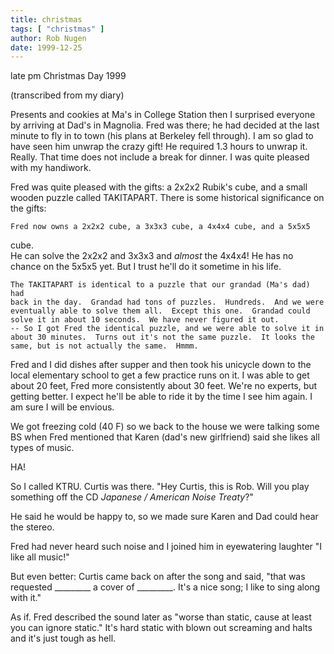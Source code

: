 ```yaml
---
title: christmas
tags: [ "christmas" ]
author: Rob Nugen
date: 1999-12-25
---
```


<p class=date>late pm Christmas Day 1999</p>
<p class=note>(transcribed from my diary)</p>


Presents and cookies at Ma's in College Station then I surprised
everyone by arriving at Dad's in Magnolia.  Fred was there; he had
decided at the last minute to fly in to town (his plans at Berkeley fell
through).  I am so glad to have seen him unwrap the crazy gift!  He
required 1.3 hours to unwrap it.  Really.  That time does not include a
break for dinner.  I was quite pleased with my handiwork.

Fred was quite pleased with the gifts: a 2x2x2 Rubik's cube, and a small
wooden puzzle called TAKITAPART.  There is some historical significance
on the gifts:

	Fred now owns a 2x2x2 cube, a 3x3x3 cube, a 4x4x4 cube, and a 5x5x5
cube.  
	He can solve the 2x2x2 and 3x3x3 and <em>almost</em> the 4x4x4!
	He has no chance on the 5x5x5 yet.  But I trust he'll do it sometime
	in his life.

	The TAKITAPART is identical to a puzzle that our grandad (Ma's dad) had
	back in the day.  Grandad had tons of puzzles.  Hundreds.  And we were
	eventually able to solve them all.  Except this one.  Grandad could
	solve it in about 10 seconds.  We have never figured it out.
	-- So I got Fred the identical puzzle, and we were able to solve it in
	about 30 minutes.  Turns out it's not the same puzzle.  It looks the
	same, but is not actually the same.  Hmmm.


Fred and I did dishes after supper and then took his unicycle down to
the local elementary school to get a few practice runs on it.  I was
able to get about 20 feet, Fred more consistently about 30 feet.  We're
no experts, but getting better.  I expect he'll be able to ride it by
the time I see him again.
I am sure I will be envious.

We got freezing cold (40 F) so we back to the house we were talking some
BS when Fred mentioned that Karen (dad's new girlfriend) said she likes
all types of music. 

HA!

So I called KTRU.  Curtis was there.  "Hey Curtis, this is Rob.  Will
you play something off the CD <em>Japanese / American Noise
Treaty</em>?"

He said he would be happy to, so we made sure Karen and Dad could hear
the stereo.

Fred had never heard such noise and I joined him in eyewatering laughter
"I like all music!" 

But even better: Curtis came back on after the song and said, "that was
requested _________  a cover of _________.  It's a nice song; I like to
sing along with it."

As if.  Fred described the sound later as "worse than static, cause at
least you can ignore static."  It's hard static with blown out screaming
and halts and it's just tough as hell.


